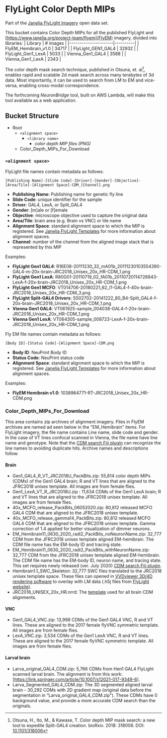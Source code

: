 # FlyLight Color Depth MIPs

Part of the [Janelia FlyLight Imagery](https://open.quiltdata.com/b/janelia-flylight-imagery) open data set.

This bucket contains Color Depth MIPs for all the published FlyLight and [https://www.janelia.org/project-team/flyem](FlyEM) imagery, divided into libraries:
| Library              | # images |
|----------------------|----------|
| FlyEM_Hemibrain_v1.0 | 34717    |
| FlyLight_GEN1_GAL4   | 32932    |
| FlyLight_Gen1_LexA   | 5033     |
| Vienna_Gen1_GAL4     | 3588     |
| Vienna_Gen1_LexA     | 2343     |

The color depth mask search technique, published in Otsuna, et. al[^otsuna], enables rapid and scalable 2d mask search across many terabytes of 3d data. Most importantly, it can be used to search from LM to EM and vice-versa, enabling cross-modal correspondence. 

The forthcoming *NeuronBridge* tool, built on AWS Lambda, will make this tool available as a web application. 

## Bucket Structure

* Root
    * `<alignment space>`
        * `<library name>`
            * _color depth MIP files (PNG)_
    * Color_Depth_MIPs_For_Download


### `<alignment space>`

FlyLight file names contain metadata as follows:
```
[Publishing Name]-[Slide Code]-[Driver]-[Gender]-[Objective]-[Area/Tile]-[Alignment Space]-CDM_[Channel].png
```

* **Publishing Name**: Publishing name for genetic fly line
* **Slide Code**: unique identifier for the sample
* **Driver**: GAL4, LexA, or Split_GAL4
* **Gender**: [m]ale or [f]emale
* **Objective**: microscope objective used to capture the original data
* **Area/Tile**: brain area (e.g. Brain vs VNC) or tile name
* **Alignment Space**: standard alignment space to which the MIP is registered. See [Janelia FlyLight Templates](https://open.quiltdata.com/b/janelia-flylight-templates) for more information about alignment spaces.
* **Channel**: number of the channel from the aligned image stack that is represented by this MIP


Examples:
* **FlyLight Gen1 GAL4**: R16E08-20111230_32_mA01b_20111230103554390-GAL4-m-20x-brain-JRC2018_Unisex_20x_HR-CDM_1.png
* **FlyLight Gen1 LexA**: R80G01-20110719_02_fA01b_20110720114726843-LexA-f-20x-brain-JRC2018_Unisex_20x_HR-CDM_1.png
* **FlyLight Gen1 MCFO**: VT014706-20180221_62_I1-GAL4-f-40x-brain-JRC2018_Unisex_20x_HR-CDM_3.png
* **FlyLight Split-GAL4 Drivers**: SS02702-20141222_80_B4-Split_GAL4-f-20x-brain-JRC2018_Unisex_20x_HR-CDM_1.png
* **Vienna Gen1 GAL4**: VT061925-sample_004038-GAL4-f-20x-brain-JRC2018_Unisex_20x_HR-CDM_1.png
* **Vienna Gen1 LexA**: VT064305-sample_008723-LexA-f-20x-brain-JRC2018_Unisex_20x_HR-CDM_1.png

Fly EM file names contain metadata as follows:
```
[Body ID]-[Status Code]-[Alignment Space]-CDM.png
```

* **Body ID**: NeuPrint Body ID
* **Status Code**: NeuPrint status code
* **Alignment Space**: standard alignment space to which the MIP is registered. See [Janelia FlyLight Templates](https://open.quiltdata.com/b/janelia-flylight-templates) for more information about alignment spaces.

Examples:
* **FlyEM Hemibrain v1.0**: 1038964771-RT-JRC2018_Unisex_20x_HR-CDM.png

### Color_Depth_MIPs_For_Download

This area contains zip archives of alignment imagery. Files in FlyEM archives are named ad seen below in the "EM_Hemibrain" items. For FlyLight imagery, the file name contains Line name, slide code and gender. In the case of VT lines confocal scanned in Vienna, the file name have line name and genotype. Note that the [CDM search Fiji plugin](https://github.com/JaneliaSciComp/ColorMIP_Mask_Search/blob/master/Color_MIP_Mask_Search.jar) can recognize the line names to avoiding duplicate hits. Archive names and descriptions follow.

#### Brain
* Gen1_GAL4_R_VT_JRC2018U_PackBits.zip: 55,814 color depth MIPs (CDMs) of the Gen1 GAL4 brain; R and VT lines that are aligned to the JFRC2018 unisex template. All images are from female flies. 
* Gen1_LexA_VT_R_JRC2018U.zip : 11,634 CDMs of the Gen1 LexA brain; R and VT lines that are aligned to the JFRC2018 unisex template. All images are from female flies. 
* 40x_MCFO_release_PackBits_06052020.zip: 80,812 released MCFO GAL4 CDM that are aligned to the JFRC2018 unisex template. 
* 40x_MCFO_release_gamma14_PackBits.zip: 80,812 released MCFO GAL4 CDM that are aligned to the JFRC2018 unisex template. Gamma correction of 1.4 applied for better visualization of dimmer neurons.
* EM_Hemibrain11_0630_2020_radi2_PackBits_noNeuronName.zip: 32,777 CDM from the JFRC2018 unisex template aligned EM-hemibrain. The CDM file name has the EM-body ID and tracing state.
* EM_Hemibrain11_0630_2020_radi2_PackBits_withNeuronName.zip: 32,777 CDM from the JFRC2018 unisex template aligned EM-hemibrain. The CDM file name has the EM-body ID, neuron name, and tracing state. This set requires newly released (ver. July 2020) [CDM search Fiji plugin](https://github.com/JaneliaSciComp/ColorMIP_Mask_Search/blob/master/Color_MIP_Mask_Search.jar).
* Hemibrain1.1_SWC_Skeleton: 32,777 SWC files translated to the JRC2018 unisex template space. These files can opened in [VVDviewer 3D/4D rendering software](https://github.com/takashi310/VVD_Viewer/releases) to overlay with LM data (.h5j files from [FlyLight website](https://www.janelia.org/project-team/flylight)).
* JRC2018_UNISEX_20x_HR.nrrd: The [template](https://www.janelia.org/publication/an-unbiased-template-of-the-drosophila-brain-and-ventral-nerve-cord) used for all brain CDM alignments.

#### VNC
* Gen1_GAL4_VNC.zip: 13,998 CDMs of the Gen1 GAL4 VNC, R and VT lines. These are aligned to the 2017 female flyVNC symmetric template. All images are from female flies. 
* LexA_VNC.zip: 3,534 CDMs of the Gen1 LexA VNC, R and VT lines. These are aligned to the 2017 female flyVNC symmetric template. All images are from female flies. 

#### Larval brain
* Larva_original_GAL4_CDM.zip: 5,766 CDMs from Hen1 GAL4 FlyLight scanned larval brain. The alignment is from this work: [https://link.springer.com/article/10.1007/s12021-017-9349-6].
* Larva_Segmented_GAL4_CDM.zip: The 3D segmented aligned larval brain - 30,292 CDMs with 2D gradient map (original data before the segmentation in “Larva_original_GAL4_CDM.zip"). These CDMs have 0 background value, and provide a more accurate CDM search than the originals.


[^otsuna]: Otsuna, H., Ito, M., & Kawase, T. Color depth MIP mask search: a new tool to expedite Split-GAL4 creation. bioRxiv. 2018: 318006. DOI: [10.1101/318006](https://doi.org/10.1101/318006)
